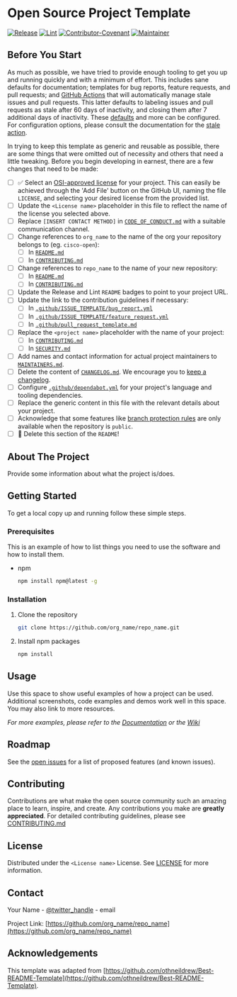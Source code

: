 # Open Source Project Template

[![Release](https://img.shields.io/github/v/release/cisco-ospo/oss-template?display_name=tag)](CHANGELOG.md)
[![Lint](https://github.com/cisco-ospo/oss-template/actions/workflows/lint.yml/badge.svg?branch=main)](https://github.com/marketplace/actions/super-linter)
[![Contributor-Covenant](https://img.shields.io/badge/Contributor%20Covenant-2.1-fbab2c.svg)](CODE_OF_CONDUCT.md)
[![Maintainer](https://img.shields.io/badge/Maintainer-Cisco-00bceb.svg)](https://opensource.cisco.com)

## Before You Start

As much as possible, we have tried to provide enough tooling to get you up and
running quickly and with a minimum of effort. This includes sane defaults for
documentation; templates for bug reports, feature requests, and pull requests;
and [GitHub Actions](https://github.com/features/actions) that will
automatically manage stale issues and pull requests. This latter defaults to
labeling issues and pull requests as stale after 60 days of inactivity, and
closing them after 7 additional days of inactivity. These
[defaults](.github/workflows/stale.yml) and more can be configured. For
configuration options, please consult the documentation for the [stale
action](https://github.com/actions/stale).

In trying to keep this template as generic and reusable as possible, there are
some things that were omitted out of necessity and others that need a little
tweaking. Before you begin developing in earnest, there are a few changes that
need to be made:

- [ ] ✅ Select an [OSI-approved license](https://opensource.org/licenses) for
  your project. This can easily be achieved through the 'Add File' button on the
  GitHub UI, naming the file `LICENSE`, and selecting your desired license from
  the provided list.
- [ ] Update the `<License name>` placeholder in this file to reflect the name
  of the license you selected above.
- [ ] Replace `[INSERT CONTACT METHOD]` in
  [`CODE_OF_CONDUCT.md`](CODE_OF_CONDUCT.md) with a suitable communication
  channel.
- [ ] Change references to `org_name` to the name of the org your repository belongs
  to (eg. `cisco-open`):
  - [ ] In [`README.md`](README.md)
  - [ ] In [`CONTRIBUTING.md`](CONTRIBUTING.md)
- [ ] Change references to `repo_name` to the name of your new repository:
  - [ ] In [`README.md`](README.md)
  - [ ] In [`CONTRIBUTING.md`](CONTRIBUTING.md)
- [ ] Update the Release and Lint `README` badges to point to your project URL.
- [ ] Update the link to the contribution guidelines if necessary:
  - [ ] In
    [`.github/ISSUE_TEMPLATE/bug_report.yml`](.github/ISSUE_TEMPLATE/bug_report.yml)
  - [ ] In
    [`.github/ISSUE_TEMPLATE/feature_request.yml`](.github/ISSUE_TEMPLATE/feature_request.yml)
  - [ ] In
    [`.github/pull_request_template.md`](.github/pull_request_template.md)
- [ ] Replace the `<project name>` placeholder with the name of your project:
  - [ ] In [`CONTRIBUTING.md`](CONTRIBUTING.md)
  - [ ] In [`SECURITY.md`](SECURITY.md)
- [ ] Add names and contact information for actual project maintainers to
  [`MAINTAINERS.md`](MAINTAINERS.md).
- [ ] Delete the content of [`CHANGELOG.md`](CHANGELOG.md). We encourage you to
  [keep a changelog](https://keepachangelog.com/en/1.0.0/).
- [ ] Configure [`.github/dependabot.yml`](dependabot.yml) for your project's
  language and tooling dependencies.
- [ ] Replace the generic content in this file with the relevant details about
  your project.
- [ ] Acknowledge that some features like [branch protection
  rules](https://docs.github.com/en/repositories/configuring-branches-and-merges-in-your-repository/defining-the-mergeability-of-pull-requests/managing-a-branch-protection-rule)
  are only available when the repository is `public`.
- [ ] 🚨 Delete this section of the `README`!

## About The Project

Provide some information about what the project is/does.

## Getting Started

To get a local copy up and running follow these simple steps.

### Prerequisites

This is an example of how to list things you need to use the software and how to
install them.

- npm

  ```sh
  npm install npm@latest -g
  ```

### Installation

1. Clone the repository

   ```sh
   git clone https://github.com/org_name/repo_name.git
   ```

2. Install npm packages

   ```sh
   npm install
   ```

## Usage

Use this space to show useful examples of how a project can be used. Additional
screenshots, code examples and demos work well in this space. You may also link
to more resources.

_For more examples, please refer to the [Documentation](https://example.com) or
the [Wiki](https://github.com/org_name/repo_name/wiki)_

## Roadmap

See the [open issues](https://github.com/org_name/repo_name/issues) for a list
of proposed features (and known issues).

## Contributing

Contributions are what make the open source community such an amazing place to
learn, inspire, and create. Any contributions you make are **greatly
appreciated**. For detailed contributing guidelines, please see
[CONTRIBUTING.md](CONTRIBUTING.md)

## License

Distributed under the `<License name>` License. See [LICENSE](LICENSE) for more
information.

## Contact

Your Name - [@twitter_handle](https://twitter.com/twitter_handle) - email

Project Link:
[https://github.com/org_name/repo_name](https://github.com/org_name/repo_name)

## Acknowledgements

This template was adapted from
[https://github.com/othneildrew/Best-README-Template](https://github.com/othneildrew/Best-README-Template).
